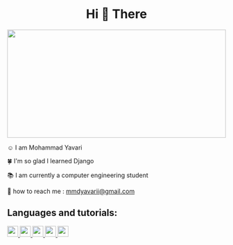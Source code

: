 <center>
    <h1>Hi 👋 There</h1>
</center>
<img width="100%" height="250" src="https://i.pinimg.com/originals/b8/02/72/b8027272774cf4a075e1112e4aec20b3.gif" alt="">

<p>☺️ I am Mohammad Yavari</p>
<p>🍀 I'm so glad I learned Django</p>
<p>📚 I am currently a computer engineering student</p>
<p>🤙 how to reach me : <a href="mailto:mmdyavarii@gmail.com">mmdyavarii@gmail.com</a></p>

<h2>Languages and tutorials:</h2>
<div>
    <a href="https://botostart.ir/courses/html-css">
        <img width="25" src="https://img.freepik.com/free-icon/html-5_318-566077.jpg" alt="">
    </a>
    <a href="https://botostart.ir/courses/html-css">
        <img width="25" src="https://upload.wikimedia.org/wikipedia/commons/thumb/6/62/CSS3_logo.svg/800px-CSS3_logo.svg.png" alt="">
    </a>
    <a href="https://botostart.ir/courses/javascript">
        <img width="25" src="https://upload.wikimedia.org/wikipedia/commons/thumb/6/6a/JavaScript-logo.png/640px-JavaScript-logo.png" alt="">
    </a>
    <a href="https://datayad.com/product/python/">
        <img width="25" src="https://upload.wikimedia.org/wikipedia/commons/thumb/c/c3/Python-logo-notext.svg/1869px-Python-logo-notext.svg.png" alt="">
    </a>
    <a href="https://botostart.ir/courses/git"></a>
    <img width="25" src="https://git-scm.com/images/logos/downloads/Git-Icon-1788C.png" alt="">
</div>
